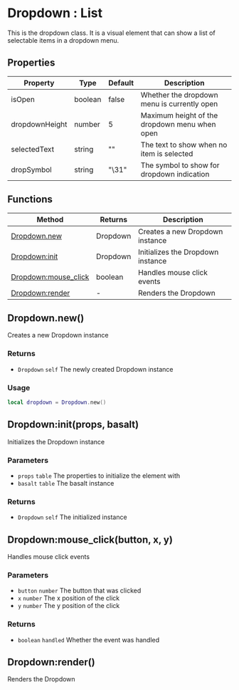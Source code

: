 # Dropdown : List
This is the dropdown class. It is a visual element that can show a list of selectable items in a dropdown menu.

## Properties

|Property|Type|Default|Description|
|---|---|---|---|
|isOpen|boolean|false|Whether the dropdown menu is currently open
|dropdownHeight|number|5|Maximum height of the dropdown menu when open
|selectedText|string|""|The text to show when no item is selected
|dropSymbol|string|"\31"|The symbol to show for dropdown indication

## Functions

|Method|Returns|Description|
|---|---|---|
|[Dropdown.new](#Dropdown.new)|Dropdown|Creates a new Dropdown instance
|[Dropdown:init](#Dropdown:init)|Dropdown|Initializes the Dropdown instance
|[Dropdown:mouse_click](#Dropdown:mouse_click)|boolean|Handles mouse click events
|[Dropdown:render](#Dropdown:render)|-|Renders the Dropdown


## Dropdown.new()
Creates a new Dropdown instance

### Returns
* `Dropdown` `self` The newly created Dropdown instance

### Usage
 ```lua
local dropdown = Dropdown.new()
```

## Dropdown:init(props, basalt)
Initializes the Dropdown instance

### Parameters
* `props` `table` The properties to initialize the element with
* `basalt` `table` The basalt instance

### Returns
* `Dropdown` `self` The initialized instance

## Dropdown:mouse_click(button, x, y)
Handles mouse click events

### Parameters
* `button` `number` The button that was clicked
* `x` `number` The x position of the click
* `y` `number` The y position of the click

### Returns
* `boolean` `handled` Whether the event was handled

## Dropdown:render()
Renders the Dropdown


